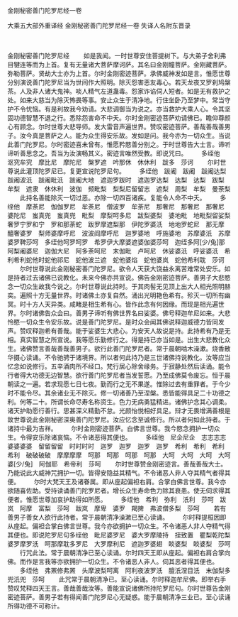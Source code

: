金刚秘密善门陀罗尼经一卷


大乘五大部外重译经
金刚秘密善门陀罗尼经一卷
失译人名附东晋录


　　

金刚秘密善门陀罗尼经
　　如是我闻。一时世尊安住菩提树下。与大弟子舍利弗目犍连等而为上首。复有无量诸大菩萨摩诃萨。其名曰金刚幢菩萨。金刚藏菩萨。弥勒菩萨。贤劫大士亦为上首。尔时金刚密迹菩萨。承佛威神发如是言。惟愿世尊分别演说善门陀罗尼当为世间作大照明。除灭怨害恶友毒心。若天龙夜叉罗刹鸠槃茶。人及非人诸大鬼神。啖人精气左道蛊毒。怨家诈谄伺人短者。如是无有救护之处。如来大慈当为除灭怖畏等事。安止众生于清净地。行住坐卧乃至梦中。常当守护不令忧恼。有是利故我今劝请。大悲调御当为说之。亦当救护大乘人心。令其坚固功德智慧不退之行。悉除怨害命不中夭。尔时金刚密迹菩萨劝请佛已。瞻仰尊颜心有顾念。尔时世尊大悲导师。发大雷音声遍世界。赞叹密迹菩萨。善哉善哉善男子。汝今真是菩萨之人。能为众生得安乐故。发如是问。我今亦为一切众生。当说此善门陀罗尼。尔时密迹喜未曾有。惟愿矜愍善分别之。于时世尊告大士言。谛听谛听善思念之。吾当为汝演畅其义。密迹言唯然受教。即说咒曰。
　　多绖他　沤究牟究　摩比尼　摩陀尼　槃罗遮　吟那休　休休利　跋多　莎诃
　　尔时世尊说此灌顶陀罗尼已。复更宣说陀罗尼句。
　　多绖他　跋阇　跋阇　跋阇达梨　跋阇波汦　跋阇毗汦　跋阇大地　遮迦罗跋时　遮迦罗达梨　达梨　达梨　跋梨　牟梨　遮隶　休休利　波伽　频毗梨　梨梨尼留留志　遮梨　周梨　牟梨　曼荼梨
　　此持名善能除灭一切过恶。亦除一切四百诸疾。复能令人命不中夭。
　　多绖他　摩荼尼　伽伽罗尼　牟荼尼　僧波罗　牟荼尼　那奢尼　那奢尼　那奢尼　婆陀尼　蚩真兜　蚩真兜　毗梨　摩梨呵多尼　跋梨婆梨　婆地毗　地毗梨留娑梨　奢罗宁罗和宁　罗和那荼蛇　跋罗摩遮梨那　伊陀罗婆汦　地地罗蛇尼　那无摩　醯奢婆罗　梨师婆摩呼尼　波波阎摩呼尼　迦罗婆地　呼施婆地　苏摩婆汦　苏摩婆罗鞞莎呵　多绖他呵罗呵罗　希罗伊大摩婆遮婆伽婆莎呵　迦绖多阿[少/兔]那　阿梨阇婆尼　迦伽大尼　阿多荼呵尼　末伽毗　卢呵尼　休娑婆汦　呼娑婆汦　希利希利蛇他时蛇他祁尼　蛇他波兰遮　蛇他婆焰　蛇他婆岚　蛇他希利耽　莎诃
　　尔时世尊说此金刚秘密善门陀罗尼。欲令人天获大饶益永离苦难常处安乐。如是持者过去诸佛已说教化。未来今佛亦共宣说。佛告金刚密迹菩萨。善男子大悲愍念一切众生故我今说之。尔时世尊说此持时。于其肉髻无见顶上出大人相光照明赫奕。遍照十方无量世界。时诸佛土亦复自然。涌出光明艳色希有。殄灭一切所有幽冥。时十方人天异类。咸睹是相生希有心。皆作此念有何因缘。而现是相光遍世界。尔时诸佛告众会曰。善男子谛听有佛世界名曰娑婆。佛号释迦牟尼如来。大悲怜愍一切众生令安乐故。说是善门陀罗尼。是时众会闻其佛说释迦威德力皆同发声。赞叹释迦希有善哉。能于娑婆生大悲心。为安天人故说是持。此持希有乃是无相。真实智慧之所宣说。我等愿乐勤修行之。得是持已亦当如是。出生大悲教化众生。诸佛赞言善哉善哉善男子。欲行此善门陀罗尼者。常于晨朝啮木澡漱。烧香散华摄心读诵。不令驰骋于诸境界。所以者何此持乃是三世诸佛持说教化。汝等应当忆念如说修行。五辛酒肉所不经口。梵行居心除舍缘务。于寂静处然后读诵。能令行者得大功德无边智慧。欲行善门陀罗尼者当发誓愿。乃至成佛莫令废忘。恒于晨朝读之一遍。若求现愿七日七夜。勤而行之无不果遂。惟除过去有重罪者。于今少时不能令尽。其余诸业无不除灭。修一切诸善乃至涅槃。悉皆能得具足二十功德之利。何等二十。所谓长命尽寿名称资生。色力无病勇猛精进。诸佛护念其心调柔。诸天护助愿行善行。思甚深义精勤不怠。光颜怡悦相好具足。辩才无畏增满善根是故世尊说此金刚秘密深奥善门陀罗尼。汝应忆念至诚修行。所以者何如此持者。于诸持中最为吉祥。
　　尔时金刚密迹菩萨。白佛言世尊。我今愍念拥护一切众生。令得安乐除诸哀恼。不令诸恶得其便也。
　　多绖他　尼企尼企　志志志志　婆婆婆婆　留留留留　时时时时　迦罗　迦罗　迦罗　迦罗　希利　希利　希利　希利　破破破破　摩摩摩摩　呵那　呵那　呵那　呵那　大呵　大呵　大呵　大呵　婆[少/兔]　阿伽耶　希帝利　莎呵
　　尔时世尊赞金刚密迹言。善哉善哉大士。乃能说此大威神咒拥护一切。皆得安隐益其精气。不令诸恶人非人夺其精气者得其便。
　　尔时大梵天王及诸眷属。即从座起偏袒右肩。合掌白佛言世尊。我今亦欲随喜佐助。受持读诵善门陀罗尼者。增长众生寿命色力除其衰患。使无伺求得其便者。惟愿世尊加哀护助得如所愿。
　　多绖他　希利　弥利　汦利　莎呵　跋岚　阿摩　富梨　莎呵　跋岚　摩卑　婆罗　羯捭　弗波僧多梨　莎呵
　　若有善男子善女人欲行此持者。常于晨朝清净澡漱已至心读诵。
　　尔时释提桓因即从座起。偏袒合掌白佛言世尊。我今亦欲拥护一切众生。不令诸恶人非人夺精气得其便也。即说陀罗尼句多绖他　毗尼婆罗尼　婆大罗摩陵持　挃致置　瞿梨乾陀梨　婆罗摩罗汦　呵那摩耽多罗尼　大罗摩利尼　遮迦罗婆翅　睒婆梨　睒婆梨　莎呵
　　行咒此法。常于晨朝清净已至心读诵。尔时四天王即从座起。偏袒右肩合掌向佛。而作是言我等亦欲拥护一切众生。不令诸恶人非人。伺其恶者得其便也。
　　多绖他　弗罴修弗罴　头摩波梨呵离　阿利夜波罗汦　膻汦涅目汦　末伽梨多兜汦兜　莎呵
　　此咒常于晨朝清净已。至心读诵。尔时释迦牟尼佛。即举右手赞叹梵释四天王言。善哉善哉汝等。善能宣说诸佛所持陀罗尼句。尔时世尊告金刚密迹菩萨。善男子若有得闻善门陀罗尼心无疑惑。能于晨朝清净三业已。至心读诵所得功德不可称计。


